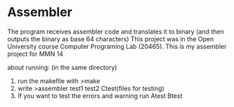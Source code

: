 # Assembler
The program receives assembler code and translates it to binary (and then outputs the binary as base 64 characters)
This project was in the Open University course Computer Programing Lab (20465).
This is my assembler project for MMN 14

about running:
(in the same directory)
1. run the makefile with >make
2. write >assembler test1 test2 Ctest(files for testing)
3. If you want to test the errors and warning run Atest Btest
